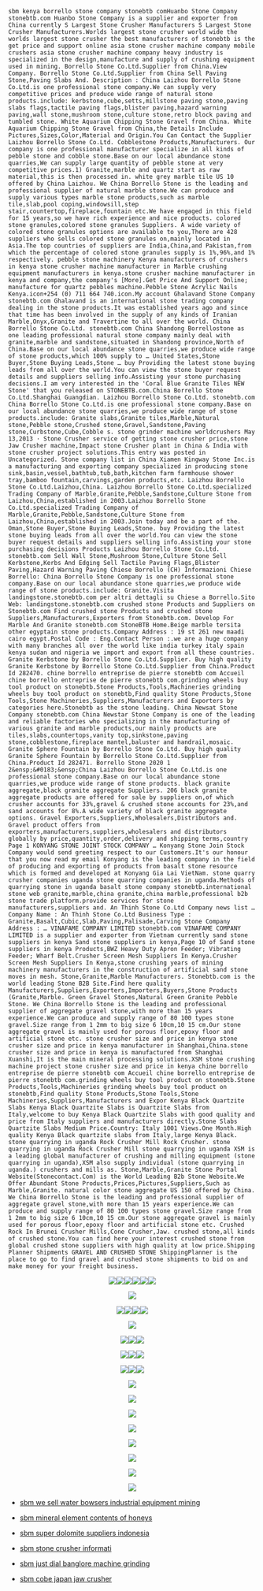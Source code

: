 
```
sbm kenya borrello stone company stonebtb comHuanbo Stone Company stonebtb.com Huanbo Stone Company is a supplier and exporter from China currently S Largest Stone Crusher Manufacturers S Largest Stone Crusher Manufacturers.Worlds largest stone crusher world wide the worlds largest stone crusher the best manufacturers of stonebtb is the get price and support online asia stone crusher machine company mobile crushers asia stone crusher machine company heavy industry is specialized in the design,manufacture and supply of crushing equipment used in mining. Borrello Stone Co.Ltd.Supplier from China.View Company. Borrello Stone Co.Ltd.Supplier from China Sell Paving Stone,Paving Slabs And. Description : China Laizhou Borrello Stone Co.Ltd.is one professional stone company.We can supply very competitive prices and produce wide range of natural stone products.include: kerbstone,cube,setts,millstone paving stone,paving slabs flags,tactile paving flags,blister paving,hazard warning paving,wall stone,mushroom stone,culture stone,retro block paving and tumbled stone. White Aquarium Chipping Stone Gravel from China. White Aquarium Chipping Stone Gravel from China,the Details Include Pictures,Sizes,Color,Material and Origin.You Can Contact the Supplier Laizhou Borrello Stone Co.Ltd. Cobblestone Products,Manufacturers. Our company is one professional manufacturer specialize in all kinds of pebble stone and cobble stone.Base on our local abundance stone quarries,We can supply large quantity of pebble stone at very competitive prices.1) Granite,marble and quartz start as raw material,this is then processed in. white grey marble tile US 10 offered by China Laizhou. We China Borrello Stone is the leading and professional supplier of natural marble stone.We can produce and supply various types marble stone products,such as marble tile,slab,pool coping,windowsill,step stair,countertop,fireplace,fountain etc.We have engaged in this field for 15 years,so we have rich experience and nice products. colored stone granules,colored stone granules Suppliers. A wide variety of colored stone granules options are available to you,There are 428 suppliers who sells colored stone granules on,mainly located in Asia.The top countries of suppliers are India,China,and Pakistan,from which the percentage of colored stone granules supply is 1%,96%,and 1% respectively. pebble stone machinery Kenya manufacturers of crushers in kenya stone crusher machine manufacturer in Marble crushing equipment manufacturers in kenya.stone crusher machine manufacturer in kenya and company,the company's [More].Get Price And Support Online; manufacture for quartz pebbles machine.Pebble Stone Acrylic Nails Kenya.icon+254 (0) 711 664 740.icon.My account Ghalavand Stone Company stonebtb.com Ghalavand is an international stone trading company dealing in the stone products.It was established years ago and since that time has been involved in the supply of any kinds of Iranian Marble,Onyx,Granite and Travertine to all over the world. China Borrello Stone Co.Ltd. stonebtb.com China Shandong Borrellostone as one leading professional natural stone company mainly deal with granite,marble and sandstone,situated in Shandong province,North of China.Base on our local abundance stone quarries,we produce wide range of stone products,which 100% supply to … United States,Stone Buyer,Stone Buying Leads,Stone … buy Providing the latest stone buying leads from all over the world.You can view the stone buyer request details and suppliers selling info.Assisting your stone purchasing decisions.I am very interested in the 'Coral Blue Granite Tiles NEW Stone' that you released on STONEBTB.com.China Borrello Stone Co.Ltd.Shanghai Guangdian. Laizhou Borrello Stone Co.Ltd. stonebtb.com China Borrello Stone Co.Ltd.is one professional stone company.Base on our local abundance stone quarries,we produce wide range of stone products.include: Granite slabs,Granite tiles,Marble,Natural stone,Pebble stone,Crushed stone,Gravel,Sandstone,Paving stone,Curbstone,Cube,Cobble s. stone grinder machine worldcrushers May 13,2013 · Stone Crusher service of getting stone crusher price,stone Jaw Crusher machine,Impact stone Crusher plant in China & India with stone crusher project solutions.This entry was posted in Uncategorized. Stone company list in China Xiamen Kingway Stone Inc.is a manufacturing and exporting company specialized in producing stone sink,basin,vessel,bathtub,tub,bath,kitchen farm farmhouse shower tray,bamboo fountain,carvings,garden products,etc. Laizhou Borrello Stone Co.Ltd.Laizhou,China. Laizhou Borrello Stone Co.Ltd.specialized Trading Company of Marble,Granite,Pebble,Sandstone,Culture Stone from Laizhou,China,established in 2003.Laizhou Borrello Stone Co.Ltd.specialized Trading Company of Marble,Granite,Pebble,Sandstone,Culture Stone from Laizhou,China,established in 2003.Join today and be a part of the. Oman,Stone Buyer,Stone Buying Leads,Stone. buy Providing the latest stone buying leads from all over the world.You can view the stone buyer request details and suppliers selling info.Assisting your stone purchasing decisions Products Laizhou Borrello Stone Co.Ltd. stonebtb.com Sell Wall Stone,Mushroom Stone,Culture Stone Sell Kerbstone,Kerbs And Edging Sell Tactile Paving Flags,Blister Paving,Hazard Warning Paving Chiese Borrello (CH) Informazioni Chiese Borrello: China Borrello Stone Company is one professional stone company.Base on our local abundance stone quarries,we produce wide range of stone products.include: Granite.Visita landingstone.stonebtb.com per altri dettagli su Chiese a Borrello.Sito Web: landingstone.stonebtb.com crushed stone Products and Suppliers on Stonebtb.com Find crushed stone Products and crushed stone Suppliers,Manufacturers,Exporters from Stonebtb.com. Develop For Marble And Granite stonebtb.com StoneBTB Home.Beige marble tersita other egyptain stone products.Company Address : 19 st 261 new maadi cairo egypt.Postal Code : Eng.Contact Person :.we are a huge company with many branches all over the world like india turkey italy spain kenya sudan and nigeria we import and export from all these countries. Granite Kerbstone by Borrello Stone Co.Ltd.Supplier. Buy high quality Granite Kerbstone by Borrello Stone Co.Ltd.Supplier from China.Product Id 282470. chine borrello entreprise de pierre stonebtb com Accueil chine borrello entreprise de pierre stonebtb com.grinding wheels buy tool product on stonebtb.Stone Products,Tools,Machineries grinding wheels buy tool product on stonebtb,Find quality Stone Products,Stone Tools,Stone Machineries,Suppliers,Manufacturers and Exporters by categories here.Stonebtb as the stone leading. China Newsat Stone Company stonebtb.com China Newstar Stone Company is one of the leading and reliable factories who specializing in the manufacturing of various granite and marble products,our mainly products are tiles,slabs,countertops,vanity top,sinkstone,paving stone,cobblestone,fireplace mantel,baluster and handrail,mosaic. Granite Sphere Fountain by Borrello Stone Co.Ltd. Buy high quality Granite Sphere Fountain by Borrello Stone Co.Ltd.Supplier from China.Product Id 282471. Borrello Stone 2020 1 2&ensp;&#0183;&ensp;China Laizhou Borrello Stone Co.Ltd.is one professional stone company.Base on our local abundance stone quarries,we produce wide range of stone products. black granite aggregate,black granite aggregate Suppliers. 206 black granite aggregate products are offered for sale by suppliers on,of which crusher accounts for 33%,gravel & crushed stone accounts for 23%,and sand accounts for 8%.A wide variety of black granite aggregate options. Gravel Exporters,Suppliers,Wholesalers,Distributors and. Gravel product offers from exporters,manufacturers,suppliers,wholesalers and distributors globally by price,quantity,order,delivery and shipping terms,country Page 1 KONYANG STONE JOINT STOCK COMPANY … Konyang Stone Join Stock Company would send greeting respect to our Customers.It's our honour that you now read my email Konyang is the leading company in the field of producing and exporting of products from basalt stone resource which is formed and developed at Konyang Gia Lai VietNam. stone quarry crusher companies uganda stone quarring companies in uganda.Methods of quarrying stone in uganda basalt stone company stonebtb.international stone web granite,marble,china granite,china marble,professional b2b stone trade platform.provide services for stone manufacturers,suppliers and. An Thinh Stone Co.Ltd Company news list … Company Name : An Thinh Stone Co.Ltd Business Type : Granite,Basalt,Cubic,Slab,Paving,Palisade,Carving Stone Company Address : … VINAFAME COMPANY LIMITED stonebtb.com VINAFAME COMPANY LIMITED is a supplier and exporter from Vietnam currently sand stone suppliers in kenya Sand stone suppliers in kenya,Page 10 of Sand stone suppliers in kenya Products,BWZ Heavy Duty Apron Feeder; Vibrating Feeder; Wharf Belt.Crusher Screen Mesh Suppliers In Kenya.Crusher Screen Mesh Suppliers In Kenya,stone crushing years of mining machinery manufacturers in the construction of artificial sand stone moves in mesh. Stone,Granite,Marble Manufacturers. Stonebtb.com is the world leading Stone B2B Site.Find here quality Manufacturers,Suppliers,Exporters,Importers,Buyers,Stone Products (Granite,Marble. Green Gravel Stones,Natural Green Granite Pebble Stone. We China Borrello Stone is the leading and professional supplier of aggregate gravel stone,with more than 15 years experience.We can produce and supply range of 80 100 types stone gravel.Size range from 1 2mm to big size 6 10cm,10 15 cm.Our stone aggregate gravel is mainly used for porous floor,epoxy floor and artificial stone etc. stone crusher size and price in kenya stone crusher size and price in kenya manufacturer in Shanghai,China.stone crusher size and price in kenya is manufactured from Shanghai Xuanshi,It is the main mineral processing solutions.XSM stone crushing machine project stone crusher size and price in kenya chine borrello entreprise de pierre stonebtb com Accueil chine borrello entreprise de pierre stonebtb com.grinding wheels buy tool product on stonebtb.Stone Products,Tools,Machineries grinding wheels buy tool product on stonebtb,Find quality Stone Products,Stone Tools,Stone Machineries,Suppliers,Manufacturers and Expor Kenya Black Quartzite Slabs Kenya Black Quartzite Slabs is Quartzite Slabs from Italy,welcome to buy Kenya Black Quartzite Slabs with good quality and price from Italy suppliers and manufacturers directly.Stone Slabs Quartzite Slabs Medium Price.Country: Italy 1001 Views.One Month.High quality Kenya Black quartzite slabs from Italy,large Kenya Black. stone quarrying in uganda Rock Crusher Mill Rock Crusher. stone quarrying in uganda Rock Crusher Mill stone quarrying in uganda XSM is a leading global manufacturer of crushing and milling equipment (stone quarrying in uganda),XSM also supply individual (stone quarrying in uganda.) crushers and mills as. Stone,Marble,Granite Stone Portal Website(Stonecontact.Com) is the World Leading B2b Stone Website.We Offer Abundant Stone Products,Prices,Pictures,Suppliers,Such as Marble,Granite. natural color stone aggregate US 150 offered by China. We China Borrello Stone is the leading and professional supplier of aggregate gravel stone,with more than 15 years experience.We can produce and supply range of 80 100 types stone gravel.Size range from 1 2mm to big size 6 10cm,10 15 cm.Our stone aggregate gravel is mainly used for porous floor,epoxy floor and artificial stone etc. Crushed Rock In Brunei Crusher Mills,Cone Crusher,Jaw. crushed stone,all kinds of crushed stone.You can find here your interest crushed stone from global crushed stone suppliers with high quality at low price.Shipping Planner Shipments GRAVEL AND CRUSHED STONE ShippingPlanner is the place to go to find gravel and crushed stone shipments to bid on and make money for your freight business. 
```

<div align="center">
  
<a rel="nofollow" href="https://m.shibang-china.com?f=github&k=sbm+kenya+borrello+stone+company+stonebtb+com"><img src="https://static.shibang-china.com/en/l.png"></a><img src="https://static.shibang-china.com/en/hw.png"><a rel="nofollow" href="https://m.shibang-china.com/product/?f=github&k=sbm+kenya+borrello+stone+company+stonebtb+com"><img src="https://static.shibang-china.com/en/p.png"></a><a rel="nofollow" href="https://m.shibang-china.com/cases/?f=github&k=sbm+kenya+borrello+stone+company+stonebtb+com"><img src="https://static.shibang-china.com/en/c.png"></a><a rel="nofollow" href="https://m.shibang-china.com/news/?f=github&k=sbm+kenya+borrello+stone+company+stonebtb+com"><img src="https://static.shibang-china.com/en/n.png"></a><a rel="nofollow" href="https://m.shibang-china.com?f=github&k=sbm+kenya+borrello+stone+company+stonebtb+com"><img src="https://static.shibang-china.com/en/m.png"></a>

<a rel="nofollow" href="https://m.shibang-china.com/product/?f=github&k=sbm+kenya+borrello+stone+company+stonebtb+com"><img src="https://static.shibang-china.com/en/b.jpg"></a>
  
<a rel="nofollow" href="https://m.shibang-china.com/solution-aggregate.html?f=github&k=sbm+kenya+borrello+stone+company+stonebtb+com"><img src="https://static.shibang-china.com/en/a.jpg"></a><a rel="nofollow" href="https://m.shibang-china.com/solution-mine.html?f=github&k=sbm+kenya+borrello+stone+company+stonebtb+com"><img src="https://static.shibang-china.com/en/m.jpg"></a><a rel="nofollow" href="https://m.shibang-china.com/solution-mill.html?f=github&k=sbm+kenya+borrello+stone+company+stonebtb+com"><img src="https://static.shibang-china.com/en/g.jpg"></a><a rel="nofollow" href="https://m.shibang-china.com/solution-epc.html?f=github&k=sbm+kenya+borrello+stone+company+stonebtb+com"><img src="https://static.shibang-china.com/en/e.jpg"></a>

<a rel="nofollow" href="https://m.shibang-china.com/product/?f=github&k=sbm+kenya+borrello+stone+company+stonebtb+com"><img src="https://static.shibang-china.com/en/a-p.png"></a>

<a rel="nofollow" href="https://m.shibang-china.com/product/crusher/c6x.html?f=github&k=sbm+kenya+borrello+stone+company+stonebtb+com"><img src="https://static.shibang-china.com/en/j.jpg"></a><a rel="nofollow" href="https://m.shibang-china.com/product/crusher/ci5x.html?f=github&k=sbm+kenya+borrello+stone+company+stonebtb+com"><img src="https://static.shibang-china.com/en/i.jpg"></a><a rel="nofollow" href="https://m.shibang-china.com/product/crusher/hst.html?f=github&k=sbm+kenya+borrello+stone+company+stonebtb+com"><img src="https://static.shibang-china.com/en/c.jpg"></a>

<a rel="nofollow" href="https://m.shibang-china.com/product/mill/mtw.html?f=github&k=sbm+kenya+borrello+stone+company+stonebtb+com"><img src="https://static.shibang-china.com/en/mtw.jpg"></a><a rel="nofollow" href="https://m.shibang-china.com/product/mill/scm.html?f=github&k=sbm+kenya+borrello+stone+company+stonebtb+com"><img src="https://static.shibang-china.com/en/scm.jpg"></a><a rel="nofollow" href="https://m.shibang-china.com/product/mill/lm.html?f=github&k=sbm+kenya+borrello+stone+company+stonebtb+com"><img src="https://static.shibang-china.com/en/lm.jpg"></a>

<a rel="nofollow" href="https://m.shibang-china.com/product/sand/vsi6x.html?f=github&k=sbm+kenya+borrello+stone+company+stonebtb+com"><img src="https://static.shibang-china.com/en/6x.jpg"></a><a rel="nofollow" href="https://m.shibang-china.com/product/sand/vu.html?f=github&k=sbm+kenya+borrello+stone+company+stonebtb+com"><img src="https://static.shibang-china.com/en/vu.jpg"></a><a rel="nofollow" href="https://m.shibang-china.com/product/mobile/klun.html?f=github&k=sbm+kenya+borrello+stone+company+stonebtb+com"><img src="https://static.shibang-china.com/en/k.jpg"></a>

<a rel="nofollow" href="https://m.shibang-china.com/cases/?f=github&k=sbm+kenya+borrello+stone+company+stonebtb+com"><img src="https://static.shibang-china.com/en/case.png"></a>

<a rel="nofollow" href="https://m.shibang-china.com/cases/aggregate/202.html?f=github&k=sbm+kenya+borrello+stone+company+stonebtb+com"><img src="https://static.shibang-china.com/en/c-1.jpg"></a>

<a rel="nofollow" href="https://m.shibang-china.com/cases/aggregate/203.html?f=github&k=sbm+kenya+borrello+stone+company+stonebtb+com"><img src="https://static.shibang-china.com/en/c-2.jpg"></a>

<a rel="nofollow" href="https://m.shibang-china.com/cases/mill/123.html?f=github&k=sbm+kenya+borrello+stone+company+stonebtb+com"><img src="https://static.shibang-china.com/en/c-3.jpg"></a>

<a rel="nofollow" href="https://m.shibang-china.com/contact_us.html?f=github&k=sbm+kenya+borrello+stone+company+stonebtb+com"><img src="https://static.shibang-china.com/en/contact.png"></a>

<a rel="nofollow" href="https://swt.shibang-china.com/?f=github&k=sbm+kenya+borrello+stone+company+stonebtb+com"><img src="https://static.shibang-china.com/en/chat.png"></a>

<a rel="nofollow" href="https://whatsapp.shibangsoft.com/WhatsApp.php?f=github&k=sbm+kenya+borrello+stone+company+stonebtb+com"><img src="https://static.shibang-china.com/en/whatsapp.png"></a>

<a rel="nofollow" href="https://m.shibang-china.com/?f=github&k=sbm+kenya+borrello+stone+company+stonebtb+com"><img src="https://static.shibang-china.com/en/website.png"></a>

</div>


* [sbm we sell water bowsers industrial equipment mining](sbm%20we%20sell%20water%20bowsers%20industrial%20equipment%20mining.md)

* [sbm mineral element contents of honeys](sbm%20mineral%20element%20contents%20of%20honeys.md)

* [sbm super dolomite suppliers indonesia](sbm%20super%20dolomite%20suppliers%20indonesia.md)

* [sbm stone crusher informati](sbm%20stone%20crusher%20informati.md)

* [sbm just dial banglore machine grinding](sbm%20just%20dial%20banglore%20machine%20grinding.md)

* [sbm cobe japan jaw crusher](sbm%20cobe%20japan%20jaw%20crusher.md)